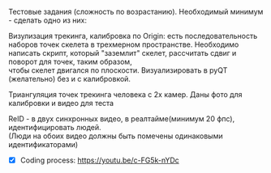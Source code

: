 Тестовые задания (сложность по возрастанию). Необходимый минимум - сделать одно из них: 

Визулизация трекинга, калибровка по Origin: есть последовательность наборов точек скелета в трехмерном пространстве.
Необходимо написать скрипт, который "заземлит" скелет, рассчитать сдвиг и поворот для точек, таким образом, \
	чтобы скелет двигался по плоскости. Визуализировать в pyQT (желательно) без и с калибровкой.

Триангуляция точек трекинга человека с 2х камер. Даны фото для калибровки и видео для теста

ReID - в двух синхронных видео, в реалтайме(минимум 20 фпс), идентифицировать людей. \
	(Люди на обоих видео должны быть помечены одинаковыми идентификаторами)

- [x] Coding process: https://youtu.be/c-FG5k-nYDc
